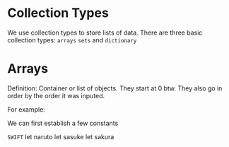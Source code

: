 # Collection Types 

We use collection types to store lists of data. There are three basic collection types: `arrays` `sets` and `dictionary`

# Arrays 

Definition: Container or list of objects. They start at 0 btw. They also go in order by the order it was inputed.

For example:

We can first establish a few constants

```SWIFT```
let naruto
let sasuke
let sakura
```
